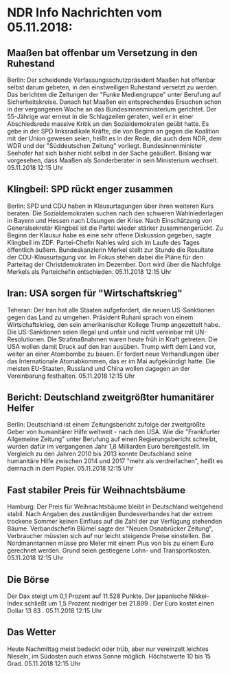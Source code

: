 # NDR Info Nachrichten vom 05.11.2018:


## Maaßen bat offenbar um Versetzung in den Ruhestand
Berlin: Der scheidende Verfassungsschutzpräsident Maaßen hat offenbar selbst darum gebeten, in den einstweiligen Ruhestand versetzt zu werden. Das berichten die Zeitungen der "Funke Mediengruppe" unter Berufung auf Sicherheitskreise. Danach hat Maaßen ein entsprechendes Ersuchen schon in der vergangenen Woche an das Bundesinnenministerium gerichtet. Der 55-Jährige war erneut in die Schlagzeilen geraten, weil er in einer Abschiedsrede massive Kritik an den Sozialdemokraten geübt hatte. Es gebe in der SPD linksradikale Kräfte, die von Beginn an gegen die Koalition mit der Union gewesen seien, heißt es in der Rede, die auch dem NDR, dem WDR und der "Süddeutschen Zeitung" vorliegt. Bundesinnenminister Seehofer hat sich bisher nicht selbst in der Sache geäußert. Bislang war vorgesehen, dass Maaßen als Sonderberater in sein Ministerium wechselt. 05.11.2018 12:15 Uhr 

## Klingbeil: SPD rückt enger zusammen
Berlin: SPD und CDU haben in Klausurtagungen über ihren weiteren Kurs beraten. Die Sozialdemokraten suchen nach den schweren Wahlniederlagen in Bayern und Hessen nach Lösungen der Krise. Nach Einschätzung von Generalsekretär Klingbeil ist die Partei wieder stärker zusammengerückt. Zu Beginn der Klausur habe es eine sehr offene Diskussion gegeben, sagte Klingbeil im ZDF. Partei-Chefin Nahles wird sich im Laufe des Tages öffentlich äußern. Bundeskanzlerin Merkel stellt zur Stunde die Resultate der CDU-Klausurtagung vor. Im Fokus stehen dabei die Pläne für den Parteitag der Christdemokraten im Dezember. Dort wird über die Nachfolge Merkels als Parteichefin entschieden. 05.11.2018 12:15 Uhr 

## Iran: USA sorgen für "Wirtschaftskrieg"
Teheran: Der Iran hat alle Staaten aufgefordert, die neuen US-Sanktionen gegen das Land zu umgehen. Präsident Ruhani sprach von einem Wirtschaftskrieg, den sein amerikanischer Kollege Trump angezettelt habe. Die US-Sanktionen seien illegal und unfair und nicht vereinbar mit UN-Resolutionen. Die Strafmaßnahmen waren heute früh in Kraft getreten. Die USA wollen damit Druck auf den Iran ausüben. Trump wirft dem Land vor, weiter an einer Atombombe zu bauen. Er fordert neue Verhandlungen über das Internationale Atomabkommen, das er im Mai aufgekündigt hatte. Die meisten EU-Staaten, Russland und China wollen dagegen an der Vereinbarung festhalten. 05.11.2018 12:15 Uhr 

## Bericht: Deutschland zweitgrößter humanitärer Helfer
Berlin: 	Deutschland ist einem Zeitungsbericht zufolge der zweitgrößte Geber von humanitärer Hilfe weltweit - nach den USA. Wie die "Frankfurter Allgemeine Zeitung" unter Berufung auf einen Regierungsbericht schreibt, wurden dafür im vergangenen Jahr 1,8 Milliarden Euro bereitgestellt. Im Vergleich zu den Jahren 2010 bis 2013 konnte Deutschland seine humanitäre Hilfe zwischen 2014 und 2017 "mehr als verdreifachen", heißt es demnach in dem Papier. 05.11.2018 12:15 Uhr 

## Fast stabiler Preis für Weihnachtsbäume
Hamburg: Der Preis für Weihnachtsbäume bleibt in Deutschland weitgehend stabil. Nach Angaben des zuständigen Bundesverbandes hat der extrem trockene Sommer keinen Einfluss auf die Zahl der zur Verfügung stehenden Bäume. Verbandschefin Blümel sagte der "Neuen Osnabrücker Zeitung", Verbraucher müssten sich auf nur leicht steigende Preise einstellen. Bei Nordmanntannen müsse pro Meter mit einem Plus von bis zu einem Euro gerechnet werden. Grund seien gestiegene Lohn- und Transportkosten. 05.11.2018 12:15 Uhr 

## Die Börse
Der Dax steigt um  0,1  Prozent auf  11.528  Punkte. Der japanische Nikkei-Index schließt um  1,5  Prozent niedriger bei  21.899 . Der Euro kostet einen Dollar  13 83 . 05.11.2018 12:15 Uhr 

## Das Wetter
Heute Nachmittag meist bedeckt oder trüb, aber nur vereinzelt leichtes Nieseln, im Südosten auch etwas Sonne möglich. Höchstwerte 10 bis 15 Grad. 05.11.2018 12:15 Uhr 
